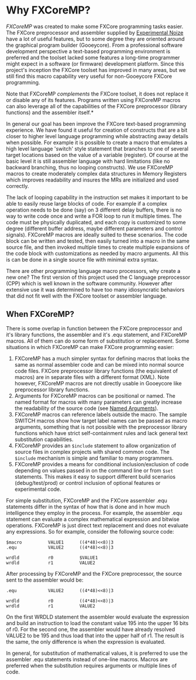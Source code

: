 # Why FXCoreMP?

*FXCoreMP* was created to make some FXCore programming tasks easier. The FXCore preprocessor and assembler
supplied by [Experimental Noize](https://www.experimentalnoize.com/product_FXCore.php) have a lot of useful 
features, but to some degree they are oriented around
the graphical program builder (Gooeycore). From a professional software development perspective a 
text-based programming environment is preferred and
the toolset lacked some features a long-time programmer might expect in a software (or firmware) development
platform. Since this project's inception the FXCore toolset
has improved in many areas, but we still find this macro capability very useful for non-Gooeycore FXCore programming.

Note that FXCoreMP *complements* the FXCore toolset, it does not replace it or disable any of its features.
Programs written using FXCoreMP macros can also leverage all of the capabilities of the FXCore
preprocessor (library functions) and the assembler itself.*

In general our goal has been improve the FXCore text-based programming experience. We have found it useful for
creation of constructs that are a bit closer to
higher level language programming while abstracting away details when possible. For example it is possible to
create a macro that emulates a high level language 'switch' style statement that branches to
one of several target locations based on the value of a variable (register). Of course at the basic level it
is still assembler language with hard limitations (like no backward branching, thus no looping constructs). We use
FXCoreMP macros to create moderately complex data structures in Memory Registers which improves readability
and insures the MRs are initialized and used correctly.

The lack of looping capability in the instruction set makes it important to be able to easily reuse large
blocks of code. For example if a complex operation needs to be done (say) on 3 different delay buffers,
there is no way to write code once and write a FOR loop to run it multiple times. The code must be
physically duplicated, and each copy is customized to some degree (different buffer address, maybe
different parameters and control signals). FXCoreMP macros are ideally suited to these scenarios. The code
block can be written and tested, then easily turned into a macro in the same source file, and then
invoked multiple times to create multiple expansions of the code block with customizations as needed by
macro arguments. All this is can be done in a single source file with minimal extra syntax.

There are other programming language macro processors, why create a new one? The first version of 
this project used the C language preprocessor (CPP) which is well known in the software community. However
after extensive use it was determined to have too many idiosyncratic behaviors that did not fit well
with the FXCore toolset or assembler language.

## When FXCoreMP?

There is some overlap in function between the FXCore preprocessor and it's library functions, the
assembler and it's .equ statement, and FXCoreMP macros. All of them can do some form of 
substitution or replacement. Some situations in which FXCoreMP can make FXCore programming easier:

1. FXCoreMP has a much simpler syntax for defining macros that
looks the same as normal assembler code and can be mixed into normal source code files.
FXCore preprocessor library functions (the equivalent of macros) are in separate files with a 
different format (XML). Note however, FXCoreMP macros are not directly usable in Gooeycore like
preprocessor library functions.
2. Arguments for FXCoreMP macros can be positional or named. The named format for macros
with many parameters can greatly increase the readability of the source code (see [Named Arguments](README.md#named-args)).
3. FXCoreMP macros can reference labels outside the macro. The sample SWITCH macros show how
target label names can be passed as macro arguments, something that is not possible with
the preprocessor library functions which have strict self-containment rules and lack general
text substitution capabilities.
4. FXCoreMP provides an `$include` statement to allow organization of source files in
complex projects with shared common code. The `$include` mechanism is simple and familiar to many
programmers.
5. FXCoreMP provides a means for conditional inclusion/exclusion of code depending on values passed
in on the command line or from `$set` statements. This makes it easy to support different build
scenarios (debug/test/prod) or control inclusion of optional features or experimental code.

For simple substitution, FXCoreMP and the FXCore assembler .equ statements differ in the syntax
of how that is done and in how much
intelligence they employ in the process. For example, the assembler .equ statement can evaluate
a complex mathematical expression and bitwise operations. FXCoreMP is just direct text
replacement and does not evaluate any expressions. So for example, consider the following
source code:

```
$macro			VALUE1		((4*48)<<8)|3
.equ			VALUE2		((4*48)<<8)|3

wrdld			r0			$VALUE1
wrdld			r1			VALUE2
```

After processing by FXCoreMP and the FXCore preprocessor, the source sent to the assembler would be:

```
.equ			VALUE2		((4*48)<<8)|3

wrdld			r0			((4*48)<<8)|3
wrdld			r1			VALUE2

```

On the first WRDLD statement the assembler would evaluate the expression and build an instruction to
load the constant value 195 into the upper 16 bits of r0. For the second one, the assembler would have
already resolved VALUE2 to be 195 and thus load that into the upper half of r1. The result is the same,
the only difference is when the expression is evaluated.

In general, for substitution of mathematical values, it is preferred to use the assembler .equ
statements instead of one-line macros. Macros are preferred when the substitution requires
arguments or multiple lines of code.
